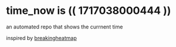 # time_now is (( 1717038000444 ))

an automated repo that shows the currnent time

inspired by [breakingheatmap](https://github.com/breakingheatmap/breakingheatmap)